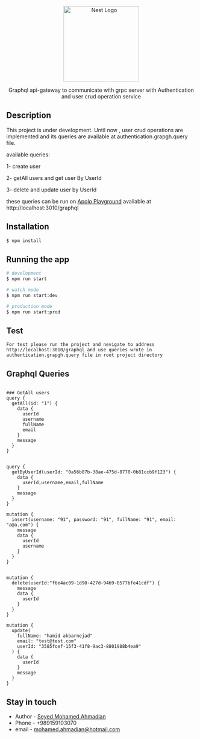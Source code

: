 <p align="center">
  <a href="http://nestjs.com/" target="blank"><img src="https://nestjs.com/img/logo-small.svg" width="200" alt="Nest Logo" /></a>
</p>

[circleci-image]: https://img.shields.io/circleci/build/github/nestjs/nest/master?token=abc123def456
[circleci-url]: https://circleci.com/gh/nestjs/nest

  <p align="center"> Graphql api-gateway to communicate with grpc server with Authentication and user crud operation service 
    <p align="center">

## Description

This project is under development. Until now , user crud operations are implemented and its queries are available at authentication.grapgh.query file.

available queries:

1- create user

2- getAll users and get user By UserId

3- delete and update user by UserId


these queries can be run on [Apolo Playground](http://localhost:3010/graphql) available at http://localhost:3010/graphql


## Installation

```bash
$ npm install
```

## Running the app

```bash
# development
$ npm run start

# watch mode
$ npm run start:dev

# production mode
$ npm run start:prod
```

## Test
```
For test please run the project and nevigate to address http://localhost:3010/graphql and use queries wrote in authentication.grapgh.query file in root project directory
```


## Graphql Queries
```

### GetAll users
query {
  getAll(id: "1") {
    data {
      userId
      username
      fullName
      email
    }
    message
  }
}


query {
  getByUserId(userId: "0a56b87b-38ae-475d-8770-0b81ccb9f123") {
    data {
      userId,username,email,fullName
    }
    message
  }
}

mutation {
  insert(username: "91", password: "91", fullName: "91", email: "a@a.com") {
    message
    data {
      userId
      username
    }
  }
}


mutation {
  delete(userId:"f6e4ac09-1d90-427d-9469-0577bfe41cdf") {
    message
    data {
      userId
    }
  }
}

mutation {
  update(
    fullName: "hamid akbarnejad"
    email: "test@test.com"
    userId: "3585fcef-15f3-41f8-9ac3-8801988b4ea9"
  ) {
    data {
      userId
    }
    message
  }
}

```



## Stay in touch

- Author - [Seyed Mohamed Ahmadian]()
- Phone  - +989159103070
- email  - mohamed.ahmadian@hotmail.com
